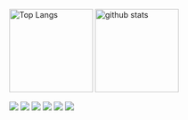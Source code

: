 <p align="left"> 
  <img alt="Top Langs" height="150px" src="github-readme-stats-jaydolphxx.vercel.app/api/top-langs/?username=jaydolphXX&layout=compact&count_private=true&show_icons=true&theme=radical" />
  <img alt="github stats" height="150px" src="github-readme-stats-jaydolphxx.vercel.app/api?username=jaydolphXX&count_private=true&show_icons=true&show_icons=true&theme=radical" />
</p>

![](https://github-profile-trophy.vercel.app/?username=jaydolphXX&theme=radical&column=7)
![](https://raw.githubusercontent.com/jaydolphXX/jaydolphXX/main/profile-summary-card-output/radical/0-profile-details.svg)
![](https://raw.githubusercontent.com/jaydolphXX/jaydolphXX/main/profile-summary-card-output/radical/1-repos-per-language.svg)
![](https://raw.githubusercontent.com/jaydolphXX/jaydolphXX/main/profile-summary-card-output/radical/2-most-commit-language.svg)
![](https://raw.githubusercontent.com/jaydolphXX/jaydolphXX/main/profile-summary-card-output/radical/3-stats.svg)
![](https://raw.githubusercontent.com/jaydolphXX/jaydolphXX/main/profile-summary-card-output/radical/4-productive-time.svg)
